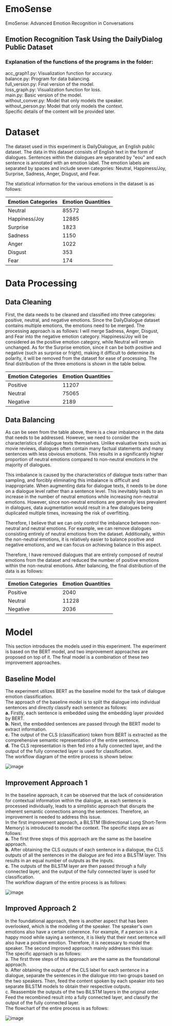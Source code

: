 # EmoSense
EmoSense: Advanced Emotion Recognition in Conversations

## Emotion Recognition Task Using the DailyDialog Public Dataset

### Explanation of the functions of the programs in the folder:

acc_graph1.py: Visualization function for accuracy.<br>
balance.py: Program for data balancing.<br>
full_version.py: Final version of the model.<br>
loss_graph.py: Visualization function for loss.<br>
main.py: Basic version of the model.<br>
without_conver.py: Model that only models the speaker.<br>
without_person.py: Model that only models the context.<br>
Specific details of the content will be provided later.<br>

# Dataset
The dataset used in this experiment is DailyDialogue, an English public dataset. The data in this dataset consists of English text in the form of dialogues. Sentences within the dialogues are separated by "eou" and each sentence is annotated with an emotion label. The emotion labels are separated by spaces and include seven categories: Neutral, Happiness/Joy, Surprise, Sadness, Anger, Disgust, and Fear. 

The statistical information for the various emotions in the dataset is as follows:

Emotion Categories |  Emotion Quantities
--- | --- 
Neutral | 85572
Happiness/Joy |	12885
Surprise | 1823
Sadness | 1150
Anger |1022
Disgust	| 353
Fear | 174

# Data Processing

## Data Cleaning

First, the data needs to be cleaned and classified into three categories: positive, neutral, and negative emotions. Since the DailyDialogue dataset contains multiple emotions, the emotions need to be merged. The processing approach is as follows:
I will merge Sadness, Anger, Disgust, and Fear into the negative emotion category. Happiness/Joy will be considered as the positive emotion category, while Neutral will remain unchanged.
As for the Surprise emotion, since it can be both positive and negative (such as surprise or fright), making it difficult to determine its polarity, it will be removed from the dataset for ease of processing. The final distribution of the three emotions is shown in the table below.

Emotion Categories |  Emotion Quantities
--- | --- 
Positive | 11207
Neutral	| 75065
Negative | 2189

## Data Balancing

As can be seen from the table above, there is a clear imbalance in the data that needs to be addressed.
However, we need to consider the characteristics of dialogue texts themselves. Unlike evaluative texts such as movie reviews, dialogues often contain many factual statements and many sentences with less obvious emotions. This results in a significantly higher proportion of neutral emotions compared to non-neutral emotions in the majority of dialogues.

This imbalance is caused by the characteristics of dialogue texts rather than sampling, and forcibly eliminating this imbalance is difficult and inappropriate. When augmenting data for dialogue texts, it needs to be done on a dialogue level rather than a sentence level. This inevitably leads to an increase in the number of neutral emotions while increasing non-neutral emotions. However, since non-neutral emotions are generally less prevalent in dialogues, data augmentation would result in a few dialogues being duplicated multiple times, increasing the risk of overfitting.

Therefore, I believe that we can only control the imbalance between non-neutral and neutral emotions. For example, we can remove dialogues consisting entirely of neutral emotions from the dataset. Additionally, within the non-neutral emotions, it is relatively easier to balance positive and negative emotions, and we can focus on achieving balance in this aspect.

Therefore, I have removed dialogues that are entirely composed of neutral emotions from the dataset and reduced the number of positive emotions within the non-neutral emotions. After balancing, the final distribution of the data is as follows:

Emotion Categories |  Emotion Quantities
--- | --- 
Positive | 2040
Neutral	| 11228
Negative | 2036

# Model
This section introduces the models used in this experiment. The experiment is based on the BERT model, and two improvement approaches are proposed on top of it. The final model is a combination of these two improvement approaches.

## Baseline Model
The experiment utilizes BERT as the baseline model for the task of dialogue emotion classification.<br>
The approach of the baseline model is to split the dialogue into individual sentences and directly classify each sentence as follows:<br>
**a.** Firstly, each sentence is embedded using the embedding layer provided by BERT.<br>
**b.** Next, the embedded sentences are passed through the BERT model to extract information.<br>
**c.** The output of the CLS (classification) token from BERT is extracted as the comprehensive semantic representation of the entire sentence.<br>
**d.** The CLS representation is then fed into a fully connected layer, and the output of the fully connected layer is used for classification.<br>
The workflow diagram of the entire process is shown below:

![image](https://github.com/Tereams/EmoTriad/assets/106360504/35ca2bf3-7f31-483c-8920-eeb4f6f20322)

## Improvement Approach 1
In the baseline approach, it can be observed that the lack of consideration for contextual information within the dialogue, as each sentence is processed individually, leads to a simplistic approach that disrupts the inherent semantic connections among the sentences. Therefore, an improvement is needed to address this issue.<br>
In the first improvement approach, a BiLSTM (Bidirectional Long Short-Term Memory) is introduced to model the context. The specific steps are as follows:<br>
**a.** The first three steps of this approach are the same as the baseline approach.<br>
**b.** After obtaining the CLS outputs of each sentence in a dialogue, the CLS outputs of all the sentences in the dialogue are fed into a BiLSTM layer. This results in an equal number of outputs as the inputs.<br>
**c.** The outputs of the BiLSTM layer are then passed through a fully connected layer, and the output of the fully connected layer is used for classification.<br>
The workflow diagram of the entire process is as follows:

![image](https://github.com/Tereams/EmoTriad/assets/106360504/1c86533e-0372-448d-8117-13a8bfec8976)

## Improved Approach 2
In the foundational approach, there is another aspect that has been overlooked, which is the modeling of the speaker. The speaker's own emotions also have a certain coherence. For example, if a person is in a happy mood while saying a sentence, it is likely that their next sentence will also have a positive emotion. Therefore, it is necessary to model the speaker. The second improved approach mainly addresses this issue:<br>
The specific approach is as follows:<br>
a. The first three steps of this approach are the same as the foundational approach.<br>
b. After obtaining the output of the CLS label for each sentence in a dialogue, separate the sentences in the dialogue into two groups based on the two speakers. Then, feed the content spoken by each speaker into two separate BiLSTM models to obtain their respective outputs.<br>
c. Reassemble the outputs of the two BiLSTM layers in the original order. Feed the recombined result into a fully connected layer, and classify the output of the fully connected layer.<br>
The flowchart of the entire process is as follows:

![image](https://github.com/Tereams/EmoTriad/assets/106360504/09a154ef-31ef-4f68-929e-5c7e0e66d86e)


